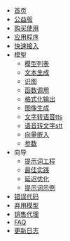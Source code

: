 <!-- docs/_sidebar.md -->
* [首页](/ "聚合AI文档")
* [公益版](cn/UseFree.md "公益版 - 聚合AI文档")
* [购买使用](cn/BuyAndUse.md "购买使用 - 聚合AI文档")
* [应用程序](cn/UseApp.md "应用程序 - 聚合AI文档")
* [快速接入](cn/Quickstart.md "快速接入 - 聚合AI文档")
* 模型
    * [模型列表](cn/Model/Modellist.md "模型列表 - 模型 - 聚合AI文档")
    * [文本生成](cn/Model/chat.md "文本生成 - 模型 - 聚合AI文档")
    * [识图](cn/Model/Vision.md "识图 - 模型 - 聚合AI文档")
    * [函数调用](cn/Model/FunctionCall.md "函数调用 - 模型 - 聚合AI文档")
    * [格式化输出](cn/Model/StructuredOutputs.md "格式化输出 - 模型 - 聚合AI文档")
    * [图像生成](cn/Model/Images.md "图像生成 - 模型 - 聚合AI文档")
    * [文字转语音tts](cn/Model/tts.md "文字转语音tts - 模型 - 聚合AI文档")
    * [语音转文字stt](cn/Model/stt.md "语音转文字stt - 模型 - 聚合AI文档")
    * [向量嵌入](cn/Model/Embbeding.md "向量嵌入 - 模型 - 聚合AI文档")
    * [参数](cn/Model/Parameters.md "参数 - 模型 - 聚合AI文档")
* 向导
	* [提示词工程](cn/PromptEngineering.md "提示词工程 - 聚合AI文档")
	* [最佳实践](cn/BestPractices.md "最佳实践 - 聚合AI文档")
	* [延迟优化](cn/LatencyOptimization.md "延迟优化 - 聚合AI文档")
	* [提示词示例]()
* [错误代码](cn/Erro.md "错误代码 - 聚合AI文档")
* [弃用模型](cn/Deprecations.md "弃用模型 - 聚合AI文档")
* [销售代理](cn/SalesAgent.md "销售代理 - 聚合AI文档")
* [FAQ]()
* [更新日志](cn/ChangeLog.md "聚合AI文档")